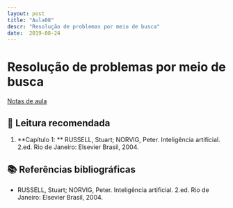 ```yaml
---
layout: post
title: "Aula08"
descr: "Resolução de problemas por meio de busca"
date:  2019-08-24
---
```


# Resolução de problemas por meio de busca

[Notas de aula](https://github.com/chaua/inteligencia-artificial/tree/master/Aulas)

## 📖 Leitura recomendada

1. **Capítulo 1: ** RUSSELL, Stuart; NORVIG, Peter. Inteligência artificial. 2.ed. Rio de Janeiro: Elsevier Brasil, 2004.

## 📚 Referências bibliográficas

- RUSSELL, Stuart; NORVIG, Peter. Inteligência artificial. 2.ed. Rio de Janeiro: Elsevier Brasil, 2004.